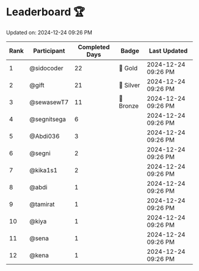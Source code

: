 # Leaderboard 🏆

Updated on: 2024-12-24 09:26 PM

| Rank | Participant       | Completed Days | Badge      | Last Updated         |
|------|-------------------|----------------|------------|----------------------|
| 1    | @sidocoder        | 22             | 🏅 Gold     | 2024-12-24 09:26 PM |
| 2    | @gift             | 21             | 🥈 Silver   | 2024-12-24 09:26 PM |
| 3    | @sewasewT7        | 11             | 🥉 Bronze   | 2024-12-24 09:26 PM |
| 4    | @segnitsega       | 6              |            | 2024-12-24 09:26 PM |
| 5    | @Abdi036          | 3              |            | 2024-12-24 09:26 PM |
| 6    | @segni            | 2              |            | 2024-12-24 09:26 PM |
| 7    | @kika1s1          | 2              |            | 2024-12-24 09:26 PM |
| 8    | @abdi             | 1              |            | 2024-12-24 09:26 PM |
| 9    | @tamirat          | 1              |            | 2024-12-24 09:26 PM |
| 10   | @kiya             | 1              |            | 2024-12-24 09:26 PM |
| 11   | @sena             | 1              |            | 2024-12-24 09:26 PM |
| 12   | @kena             | 1              |            | 2024-12-24 09:26 PM |
